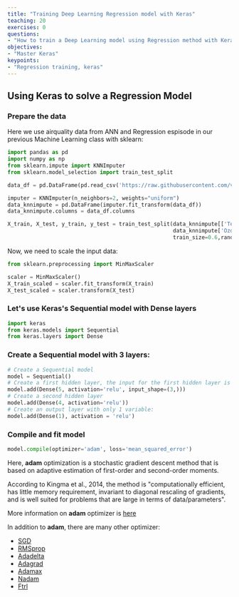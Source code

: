 ```yaml
---
title: "Training Deep Learning Regression model with Keras"
teaching: 20
exercises: 0
questions:
- "How to train a Deep Learning model using Regression method with Keras"
objectives:
- "Master Keras"
keypoints:
- "Regression training, keras"
---
```

## Using Keras to solve a Regression Model

### Prepare the data
Here we use airquality data from ANN and Regression espisode in our previous Machine Learning class with sklearn:

```python
import pandas as pd
import numpy as np
from sklearn.impute import KNNImputer
from sklearn.model_selection import train_test_split

data_df = pd.DataFrame(pd.read_csv('https://raw.githubusercontent.com/vuminhtue/Machine-Learning-Python/master/data/r_airquality.csv'))

imputer = KNNImputer(n_neighbors=2, weights="uniform")
data_knnimpute = pd.DataFrame(imputer.fit_transform(data_df))
data_knnimpute.columns = data_df.columns

X_train, X_test, y_train, y_test = train_test_split(data_knnimpute[['Temp','Wind','Solar.R']],
                                                    data_knnimpute['Ozone'],
                                                    train_size=0.6,random_state=123)
```

Now, we need to scale the input data:

```python
from sklearn.preprocessing import MinMaxScaler

scaler = MinMaxScaler()
X_train_scaled = scaler.fit_transform(X_train)
X_test_scaled = scaler.transform(X_test)
```

### Let's use Keras's Sequential model with Dense layers

```python
import keras
from keras.models import Sequential
from keras.layers import Dense
```

### Create a Sequential model with 3 layers:

```python
# Create a Sequential model
model = Sequential()
# Create a first hidden layer, the input for the first hidden layer is input layer which has 3 variables:
model.add(Dense(5, activation='relu', input_shape=(3,)))
# Create a second hidden layer
model.add(Dense(4, activation='relu'))
# Create an output layer with only 1 variable:
model.add(Dense(1), activation = 'relu')
```

### Compile and fit model

```python
model.compile(optimizer='adam', loss='mean_squared_error')
```

Here, **adam** optimization is a stochastic gradient descent method that is based on adaptive estimation of first-order and second-order moments.

According to Kingma et al., 2014, the method is "computationally efficient, has little memory requirement, invariant to diagonal rescaling of gradients, and is well suited for problems that are large in terms of data/parameters".

More information on **adam** optimizer is [here](https://keras.io/api/optimizers/adam/)

In addition to **adam**, there are many other optimizer:
- [SGD](https://keras.io/api/optimizers/sgd)
- [RMSprop](https://keras.io/api/optimizers/rmsprop)
- [Adadelta](https://keras.io/api/optimizers/adadelta)
- [Adagrad](https://keras.io/api/optimizers/adagrad)
- [Adamax](https://keras.io/api/optimizers/adamax)
- [Nadam](https://keras.io/api/optimizers/nadam)
- [Ftrl](https://keras.io/api/optimizers/ftrl)

